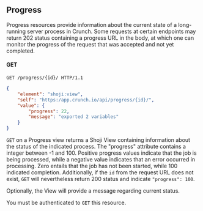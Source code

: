 ## Progress

Progress resources provide information about the current state of a long-running server process in Crunch. Some requests at certain endpoints may return 202 status containing a progress URL in the body, at which one can monitor the progress of the request that was accepted and not yet completed.

#### GET

```http
GET /progress/{id}/ HTTP/1.1
```

```json
{
    "element": "shoji:view",
    "self": "https:/app.crunch.io/api/progress/{id}/",
    "value": {
        "progress": 22,
        "message": "exported 2 variables"
    }
}
```

`GET` on a Progress view returns a Shoji View containing information about the status of the indicated process. The "progress" attribute contains a integer between -1 and 100. Positive progress values indicate that the job is being processed, while a negative value indicates that an error occurred in processing. Zero entails that the job has not been started, while 100 indicated completion. Additionally, if the `id` from the request URL does not exist, `GET` will nevertheless return 200 status and indicate `"progress": 100`.

Optionally, the View will provide a message regarding current status.

You must be authenticated to `GET` this resource.

